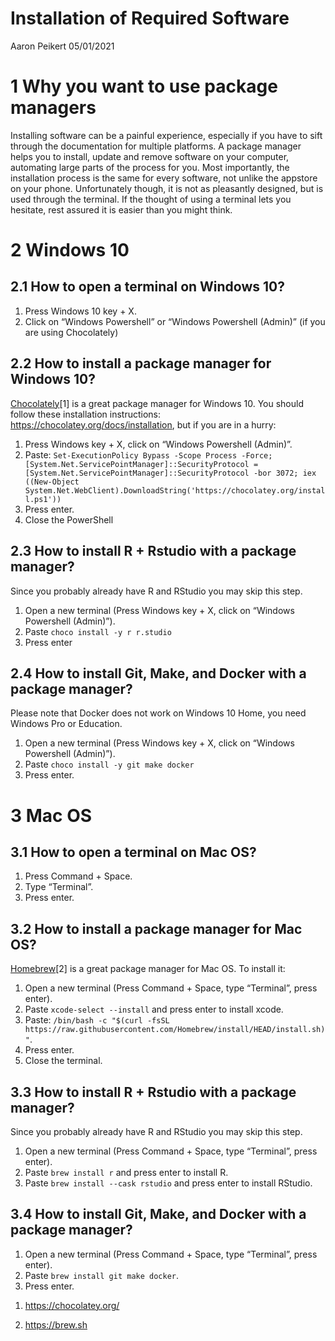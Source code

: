 Installation of Required Software
================
Aaron Peikert
05/01/2021

# 1 Why you want to use package managers

Installing software can be a painful experience, especially if you have
to sift through the documentation for multiple platforms. A package
manager helps you to install, update and remove software on your
computer, automating large parts of the process for you. Most
importantly, the installation process is the same for every software,
not unlike the appstore on your phone. Unfortunately though, it is not
as pleasantly designed, but is used through the terminal. If the thought
of using a terminal lets you hesitate, rest assured it is easier than
you might think.

# 2 Windows 10

## 2.1 How to open a terminal on Windows 10?

1.  Press Windows 10 key + X.
2.  Click on “Windows Powershell” or “Windows Powershell (Admin)” (if
    you are using Chocolately)

## 2.2 How to install a package manager for Windows 10?

[Chocolately](https://chocolatey.org/)\[1\] is a great package manager
for Windows 10. You should follow these installation instructions:
<https://chocolatey.org/docs/installation>, but if you are in a hurry:

1.  Press Windows key + X, click on “Windows Powershell (Admin)”.
2.  Paste: `Set-ExecutionPolicy Bypass -Scope Process -Force;
    [System.Net.ServicePointManager]::SecurityProtocol =
    [System.Net.ServicePointManager]::SecurityProtocol -bor 3072; iex
    ((New-Object
    System.Net.WebClient).DownloadString('https://chocolatey.org/install.ps1'))`
3.  Press enter.
4.  Close the PowerShell

## 2.3 How to install R + Rstudio with a package manager?

Since you probably already have R and RStudio you may skip this step.

1.  Open a new terminal (Press Windows key + X, click on “Windows
    Powershell (Admin)”).
2.  Paste `choco install -y r r.studio`
3.  Press enter

## 2.4 How to install Git, Make, and Docker with a package manager?

Please note that Docker does not work on Windows 10 Home, you need
Windows Pro or Education.

1.  Open a new terminal (Press Windows key + X, click on “Windows
    Powershell (Admin)”).
2.  Paste `choco install -y git make docker`
3.  Press enter.

# 3 Mac OS

## 3.1 How to open a terminal on Mac OS?

1.  Press Command + Space.
2.  Type “Terminal”.
3.  Press enter.

## 3.2 How to install a package manager for Mac OS?

[Homebrew](https://brew.sh)\[2\] is a great package manager for Mac OS.
To install it:

1.  Open a new terminal (Press Command + Space, type “Terminal”, press
    enter).
2.  Paste `xcode-select --install` and press enter to install xcode.
3.  Paste: `/bin/bash -c "$(curl -fsSL
    https://raw.githubusercontent.com/Homebrew/install/HEAD/install.sh)"`.
4.  Press enter.
5.  Close the terminal.

## 3.3 How to install R + Rstudio with a package manager?

Since you probably already have R and RStudio you may skip this step.

1.  Open a new terminal (Press Command + Space, type “Terminal”, press
    enter).
2.  Paste `brew install r` and press enter to install R.
3.  Paste `brew install --cask rstudio` and press enter to install
    RStudio.

## 3.4 How to install Git, Make, and Docker with a package manager?

1.  Open a new terminal (Press Command + Space, type “Terminal”, press
    enter).
2.  Paste `brew install git make docker`.
3.  Press enter.

<!-- end list -->

1.  <https://chocolatey.org/>

2.  <https://brew.sh>
